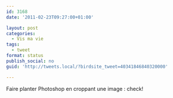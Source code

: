 ```yaml
---
id: 3168
date: '2011-02-23T09:27:00+01:00'

layout: post
categories:
  - Vis ma vie
tags:
  - tweet
format: status
publish_social: no
guid: 'http://tweets.local/?birdsite_tweet=40341846840320000'

---
```


Faire planter Photoshop en croppant une image : check!